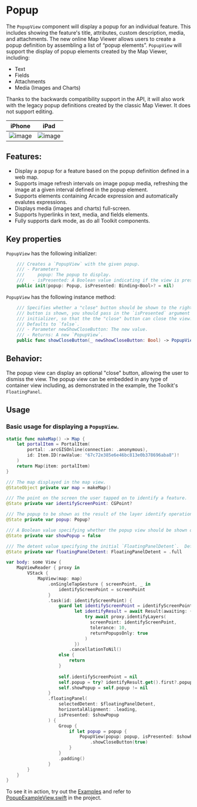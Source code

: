 #  Popup

The `PopupView` component will display a popup for an individual feature. This includes showing the feature's title, attributes, custom description, media, and attachments. The new online Map Viewer allows users to create a popup definition by assembling a list of “popup elements”. `PopupView` will support the display of popup elements created by the Map Viewer, including:

- Text
- Fields
- Attachments
- Media (Images and Charts)

Thanks to the backwards compatibility support in the API, it will also work with the legacy popup definitions created by the classic Map Viewer. It does not support editing.

|iPhone|iPad|
|:--:|:--:|
|![image](https://user-images.githubusercontent.com/3998072/203422507-66b6c6dc-a6c3-4040-b996-9c0da8d4e580.png)|![image](https://user-images.githubusercontent.com/3998072/203422665-c4759c1f-5863-4251-94df-ed7a06ac7a8f.png)|

## Features:

- Display a popup for a feature based on the popup definition defined in a web map.
- Supports image refresh intervals on image popup media, refreshing the image at a given interval defined in the popup element.
- Supports elements containing Arcade expression and automatically evalutes expressions.
- Displays media (images and charts) full-screen.
- Supports hyperlinks in text, media, and fields elements.
- Fully supports dark mode, as do all Toolkit components.

## Key properties

`PopupView` has the following initializer:

```swift
    /// Creates a `PopupView` with the given popup.
    /// - Parameters
    ///     popup: The popup to display.
    ///   - isPresented: A Boolean value indicating if the view is presented.
    public init(popup: Popup, isPresented: Binding<Bool>? = nil)
```

`PopupView` has the following instance method:

```swift
    /// Specifies whether a "close" button should be shown to the right of the popup title. If the "close"
    /// button is shown, you should pass in the `isPresented` argument to the `PopupView`
    /// initializer, so that the the "close" button can close the view.
    /// Defaults to `false`.
    /// - Parameter newShowCloseButton: The new value.
    /// - Returns: A new `PopupView`.
    public func showCloseButton(_ newShowCloseButton: Bool) -> PopupView.PopupView
```

## Behavior:

The popup view can display an optional "close" button, allowing the user to dismiss the view.  The popup view can be embedded in any type of container view including, as demonstrated in the example, the Toolkit's `FloatingPanel`.

## Usage

### Basic usage for displaying a `PopupView`.

```swift
static func makeMap() -> Map {
    let portalItem = PortalItem(
        portal: .arcGISOnline(connection: .anonymous),
        id: Item.ID(rawValue: "67c72e385e6e46bc813e0b378696aba8")!
    )
    return Map(item: portalItem)
}

/// The map displayed in the map view.
@StateObject private var map = makeMap()

/// The point on the screen the user tapped on to identify a feature.
@State private var identifyScreenPoint: CGPoint?

/// The popup to be shown as the result of the layer identify operation.
@State private var popup: Popup?

/// A Boolean value specifying whether the popup view should be shown or not.
@State private var showPopup = false

/// The detent value specifying the initial `FloatingPanelDetent`.  Defaults to "full".
@State private var floatingPanelDetent: FloatingPanelDetent = .full

var body: some View {
    MapViewReader { proxy in
        VStack {
            MapView(map: map)
                .onSingleTapGesture { screenPoint, _ in
                    identifyScreenPoint = screenPoint
                }
                .task(id: identifyScreenPoint) {
                    guard let identifyScreenPoint = identifyScreenPoint,
                          let identifyResult = await Result(awaiting: {
                              try await proxy.identifyLayers(
                                screenPoint: identifyScreenPoint,
                                tolerance: 10,
                                returnPopupsOnly: true
                              )
                          })
                        .cancellationToNil()
                    else {
                        return
                    }
                    
                    self.identifyScreenPoint = nil
                    self.popup = try? identifyResult.get().first?.popups.first
                    self.showPopup = self.popup != nil
                }
                .floatingPanel(
                    selectedDetent: $floatingPanelDetent,
                    horizontalAlignment: .leading,
                    isPresented: $showPopup
                ) {
                    Group {
                        if let popup = popup {
                            PopupView(popup: popup, isPresented: $showPopup)
                                .showCloseButton(true)
                        }
                    }
                    .padding()
                }
        }
    }
}
```

To see it in action, try out the [Examples](../../Examples) and refer to [PopupExampleView.swift](../../Examples/Examples/PopupExampleView.swift) in the project.
